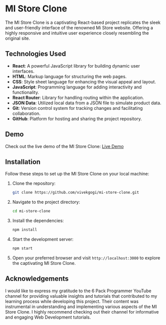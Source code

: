 # MI Store Clone

The MI Store Clone is a captivating React-based project replicates the sleek and user-friendly interface of the renowned Mi Store website. Offering a highly responsive and intuitive user experience closely resembling the original site.

## Technologies Used

- **React**: A powerful JavaScript library for building dynamic user interfaces.
- **HTML**: Markup language for structuring the web pages.
- **CSS**: Style sheet language for enhancing the visual appeal and layout.
- **JavaScript**: Programming language for adding interactivity and functionality.
- **React Router**: Library for handling routing within the application.
- **JSON Data**: Utilized local data from a JSON file to simulate product data.
- **Git**: Version control system for tracking changes and facilitating collaboration.
- **GitHub**: Platform for hosting and sharing the project repository.

## Demo

Check out the live demo of the MI Store Clone: [Live Demo](https://your-demo-link.com)

## Installation

Follow these steps to set up the MI Store Clone on your local machine:

1. Clone the repository:

   ```bash
   git clone https://github.com/vivekgogi/mi-store-clone.git
   ```

2. Navigate to the project directory:

   ```bash
   cd mi-store-clone
   ```

3. Install the dependencies:

   ```bash
   npm install
   ```

4. Start the development server:

   ```bash
   npm start
   ```

5. Open your preferred browser and visit `http://localhost:3000` to explore the captivating MI Store Clone.


## Acknowledgements
I would like to express my gratitude to the 6 Pack Programmer YouTube channel for providing valuable insights and tutorials that contributed to my learning process while developing this project. Their content was instrumental in understanding and implementing various aspects of the MI Store Clone. I highly recommend checking out their channel for informative and engaging Web Development tutorials.